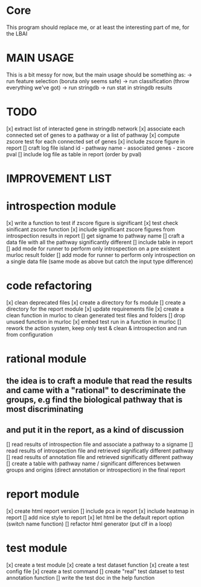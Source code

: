 
Core
====
This program should replace me, or at least the interesting part of me, for the LBAI


MAIN USAGE
==========
This is a bit messy for now, but the main usage should be something as:
-> run feature selection (boruta only seems safe)
-> run classification (throw everything we've got)
-> run stringdb
-> run stat in stringdb results

TODO
====

[x] extract list of interacted gene in stringdb network
[x] associate each connected set of genes to a pathway or a list of pathway
[x] compute zscore test for each connected set of genes
[x] include zscore figure in report
[] craft log file island id - pathway name - associated genes - zscore pval
[] include log file as table in report (order by pval)

IMPROVEMENT LIST
================

# introspection module
[x] write a function to test if zscore figure is significant
[x] test check sinificant zscore function
[x] include significant zscore figures from introspection results in report
[] get signame to pathway name
[] craft a data file with all the pathway significantly different
[] include table in report
[] add mode for runner to perform only introspection on a pre existent murloc result folder
[] add mode for runner to perform only introspection on a single data file (same mode as above but catch the input type difference)

# code refactoring
[x] clean deprecated files
[x] create a directory for fs module
[] create a directory for the report module
[x] update requirements file
[x] create a clean function in murloc to clean generated test files and folders
[] drop unused function in murloc
[x] embed test run in a function in murloc
[] rework the action system, keep only test & clean & introspection and run from configuration

# rational module
## the idea is to craft a module that read the results and came with a "rational" to descriminate the groups, e.g find the biological pathway that is most discriminating
## and put it in the report, as a kind of discussion
[] read results of introspection file and associate a pathway to a signame
[] read results of introspection file and retrieved significatly different pathway
[] read results of annotation file and retrieved significatly different pathway
[] create a table with pathway name / significant differences betwwen groups and origins (direct annotation or introspection) in the final report

# report module
[x] create html report version
[] include pca in report
[x] include heatmap in report
[] add nice style to report
[x] let html be the default report option (switch name function)
[] refactor html generator (put clf in a loop)

# test module
[x] create a test module
[x] create a test dataset function
[x] create a test config file
[x] create a test command
[] create "real" test dataset to test annotation function
[] write the test doc in the help function

